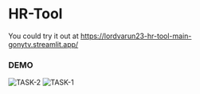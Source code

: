 # HR-Tool
You could try it out at https://lordvarun23-hr-tool-main-gonytv.streamlit.app/
### DEMO
![TASK-2](https://user-images.githubusercontent.com/69851775/200237138-4c905e3f-4c7b-49d6-bd7a-6ffea2d47a79.png)
![TASK-1](https://user-images.githubusercontent.com/69851775/200237152-09249d93-54ff-4836-bc98-d0ca05694abc.png)
